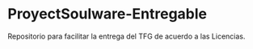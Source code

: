 # ProyectSoulware-Entregable
Repositorio para facilitar la entrega del TFG de acuerdo a las Licencias.
